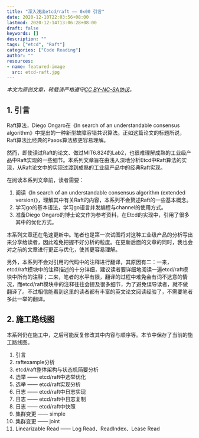 ```yaml
---
title: "深入浅出etcd/raft —— 0x00 引言"
date: 2020-12-10T22:03:56+08:00
lastmod: 2020-12-14T13:06:28+08:00
draft: false
keywords: []
description: ""
tags: ["etcd", "Raft"]
categories: ["Code Reading"]
author: ""
resources:
- name: featured-image
  src: etcd-raft.jpg
---
```


*本文为原创文章，转载请严格遵守[CC BY-NC-SA协议](https://creativecommons.org/licenses/by-nc-sa/4.0/)。*


<!--more-->

## 1. 引言

Raft算法，Diego Ongaro在《In search of an understandable consensus algorithm》中提出的一种新型故障容错共识算法。正如这篇论文的标题所说，Raft算法比经典的Paxos算法族更容易理解。

然而，即使读过Raft的论文、做过MIT6.824的Lab2，也很难理解成熟的工业级产品中Raft实现的一些细节。本系列文章旨在由浅入深地分析Etcd中Raft算法的实现，从Raft论文中的实现过渡到成熟的工业级产品中的经典Raft实现。

在阅读本系列文章前，读者需要：

1. 阅读《In search of an understandable consensus algorithm (extended version)》，理解其中有关Raft的内容，本系列不会赘述Raft的一些基本概念。
2. 学习go的基本语法，学习go语言并发编程与channel的使用方式。
3. 准备Diego Ongaro的博士论文作为参考资料，在Etcd的实现中，引用了很多其中的优化方式。

本系列文章还在龟速更新中。笔者也是第一次试图将对这种工业级产品的分析写出来分享给读者，因此难免把握不好分析的粒度。在更新后面的文章的同时，我也会对之前的文章进行更正与优化，使其更容易理解。

另外，本系列不会对引用的代码中的注释进行翻译，其原因有二：一来，etcd/raft模块中的注释描述的十分详细，建议读者要详细地阅读一遍etcd/raft模块中所有的注释；二来，笔者的水平有限，翻译的过程中难免会有词不达意的情况，而etcd/raft模块中的注释往往会提及很多细节，为了避免误导读者，就不做翻译了。不过相信能看到这里的读者都有丰富的英文论文阅读经验了，不需要笔者多此一举的翻译。

## 2. 施工路线图

本系列仍在施工中，之后可能反复修改其中内容与顺序等。本节中保存了当前的施工路线图。

1. 引言
2. raftexample分析
3. etcd/raft整体架构与状态机简要分析
4. 选举 —— etcd/raft中选举优化
5. 选举 —— etcd/raft实现分析
5. 日志 —— etcd/raft中日志实现
6. 日志 —— etcd/raft中日志复制
7. 日志 —— etcd/raft中快照
8. 集群变更 —— simple
9. 集群变更 —— joint
10. Linearizable Read —— Log Read、ReadIndex、Lease Read